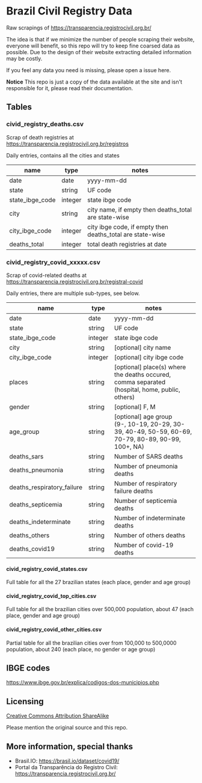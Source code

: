 # Brazil Civil Registry Data
Raw scrapings of https://transparencia.registrocivil.org.br/

The idea is that if we minimize the number of people scraping their website, everyone will benefit, so this repo will try to keep fine coarsed data as possible. Due to the design of their website extracting detailed information may be costly.

If you feel any data you need is missing, please open a issue here.

**Notice** This repo is just a copy of the data available at the site and isn't responsible for it, please read their documentation.

## Tables

### civid_registry_deaths.csv
Scrap of death registries at https://transparencia.registrocivil.org.br/registros

Daily entries, contains all the cities and states

| name | type | notes |
|-----------------|---------|-----------------------------------------------------|
| date | date | yyyy-mm-dd |
| state | string | UF code |
| state_ibge_code | integer | state ibge code |
| city | string | city name, if empty then deaths_total are state-wise |
| city_ibge_code | integer | city ibge code, if empty then deaths_total are state-wise |
| deaths_total | integer | total death registries at date |

### civid_registry_covid_xxxxx.csv
Scrap of covid-related deaths at https://transparencia.registrocivil.org.br/registral-covid

Daily entries, there are multiple sub-types, see below.

| name | type | notes |
|-----------------|---------|-----------------------------------------------------|
| date | date | yyyy-mm-dd |
| state | string | UF code |
| state_ibge_code | integer | state ibge code |
| city | string | [optional] city name |
| city_ibge_code | integer | [optional] city ibge code |
| places | string | [optional] place(s) where the deaths occured, comma separated<br>(hospital, home, public, others) |
| gender | string | [optional] F, M |
| age_group | string | [optional] age group <br>(9-, 10-19, 20-29, 30-39, 40-49, 50-59, 60-69, 70-79, 80-89, 90-99, 100+, NA) |
| deaths_sars | string | Number of SARS deaths |
| deaths_pneumonia | string | Number of pneumonia deaths |
| deaths_respiratory_failure | string | Number of respiratory failure deaths |
| deaths_septicemia | string | Number of septicemia deaths |
| deaths_indeterminate | string | Number of indeterminate deaths |
| deaths_others | string | Number of others deaths |
| deaths_covid19 | string | Number of covid-19 deaths |

#### civid_registry_covid_states.csv
Full table for all the 27 brazilian states (each place, gender and age group)

#### civid_registry_covid_top_cities.csv
Full table for all the brazilian cities over 500,000 population, about 47 (each place, gender and age group)

#### civid_registry_covid_other_cities.csv
Partial table for all the brazilian cities over from 100,000 to 500,0000 population, about 240 (each place, no gender or age group)

## IBGE codes
https://www.ibge.gov.br/explica/codigos-dos-municipios.php

## Licensing
[Creative Commons Attribution ShareAlike](https://creativecommons.org/licenses/by-sa/4.0/)

Please mention the original source and this repo.

## More information, special thanks
- Brasil.IO: https://brasil.io/dataset/covid19/
- Portal da Transparência do Registro Civil: https://transparencia.registrocivil.org.br/


